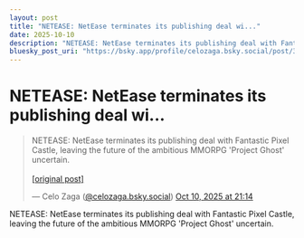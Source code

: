 ```yaml
---
layout: post
title: "NETEASE: NetEase terminates its publishing deal wi..."
date: 2025-10-10
description: "NETEASE: NetEase terminates its publishing deal with Fantastic Pixel Castle, leaving the future of the ambitious MMORPG 'Project Ghost' uncertain."
bluesky_post_uri: "https://bsky.app/profile/celozaga.bsky.social/post/3m2ulnwmhel2q"
---
```


<h1 class="bluesky-post-title">NETEASE: NetEase terminates its publishing deal wi...</h1>

<blockquote class="bluesky-embed" data-bluesky-uri="at://did:plc:lmh6rennptq77inaztnovw4b/app.bsky.feed.post/3m2ulnwmhel2q" data-bluesky-embed-color-mode="system">
<p lang="">NETEASE: NetEase terminates its publishing deal with Fantastic Pixel Castle, leaving the future of the ambitious MMORPG 'Project Ghost' uncertain.<br><br><a href="https://bsky.app/profile/celozaga.bsky.social/post/3m2ulnwmhel2q">[original post]</a></p>
&mdash; Celo Zaga (<a href="https://bsky.app/profile/did:plc:lmh6rennptq77inaztnovw4b?ref_src=embed">@celozaga.bsky.social</a>) <a href="https://bsky.app/profile/celozaga.bsky.social/post/3m2ulnwmhel2q?ref_src=embed">Oct 10, 2025 at 21:14</a>
</blockquote>
<script async src="https://embed.bsky.app/static/embed.js" charset="utf-8"></script>

<p class="bluesky-post-description">NETEASE: NetEase terminates its publishing deal with Fantastic Pixel Castle, leaving the future of the ambitious MMORPG 'Project Ghost' uncertain.</p>
